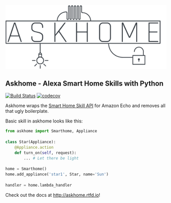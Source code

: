 ![Logo](docs/_static/logo.png)
## Askhome - Alexa Smart Home Skills with Python
[![Build Status](https://travis-ci.org/mathead/askhome.svg?branch=master)](https://travis-ci.org/mathead/askhome)
[![codecov](https://codecov.io/gh/mathead/askhome/branch/master/graph/badge.svg)](https://codecov.io/gh/mathead/askhome)

Askhome wraps the [Smart Home Skill API](https://developer.amazon.com/public/solutions/alexa/alexa-skills-kit/docs/smart-home-skill-api-reference) for Amazon Echo and removes all that ugly boilerplate.

Basic skill in askhome looks like this:
```python
from askhome import Smarthome, Appliance

class Star(Appliance):
    @Appliance.action
    def turn_on(self, request):
        ... # Let there be light
        
home = Smarthome()
home.add_appliance('star1', Star, name='Sun')

handler = home.lambda_handler
```

Check out the docs at http://askhome.rtfd.io!
